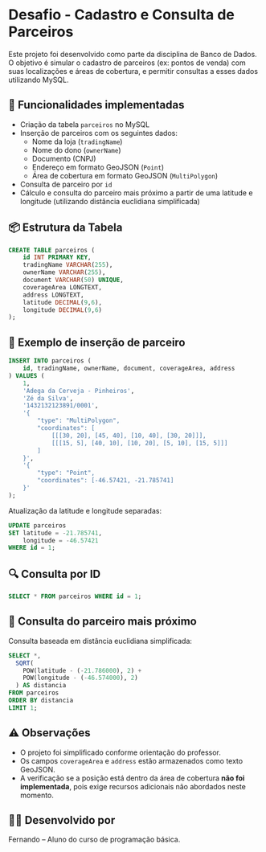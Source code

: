 
# Desafio - Cadastro e Consulta de Parceiros

Este projeto foi desenvolvido como parte da disciplina de Banco de Dados. O objetivo é simular o cadastro de parceiros (ex: pontos de venda) com suas localizações e áreas de cobertura, e permitir consultas a esses dados utilizando MySQL.

## 🧩 Funcionalidades implementadas

- Criação da tabela `parceiros` no MySQL
- Inserção de parceiros com os seguintes dados:
  - Nome da loja (`tradingName`)
  - Nome do dono (`ownerName`)
  - Documento (CNPJ)
  - Endereço em formato GeoJSON (`Point`)
  - Área de cobertura em formato GeoJSON (`MultiPolygon`)
- Consulta de parceiro por `id`
- Cálculo e consulta do parceiro mais próximo a partir de uma latitude e longitude (utilizando distância euclidiana simplificada)

## 📦 Estrutura da Tabela

```sql
CREATE TABLE parceiros (
    id INT PRIMARY KEY,
    tradingName VARCHAR(255),
    ownerName VARCHAR(255),
    document VARCHAR(50) UNIQUE,
    coverageArea LONGTEXT,
    address LONGTEXT,
    latitude DECIMAL(9,6),
    longitude DECIMAL(9,6)
);
```

## 📌 Exemplo de inserção de parceiro

```sql
INSERT INTO parceiros (
    id, tradingName, ownerName, document, coverageArea, address
) VALUES (
    1,
    'Adega da Cerveja - Pinheiros',
    'Zé da Silva',
    '1432132123891/0001',
    '{
        "type": "MultiPolygon",
        "coordinates": [
            [[[30, 20], [45, 40], [10, 40], [30, 20]]],
            [[[15, 5], [40, 10], [10, 20], [5, 10], [15, 5]]]
        ]
    }',
    '{
        "type": "Point",
        "coordinates": [-46.57421, -21.785741]
    }'
);
```

Atualização da latitude e longitude separadas:

```sql
UPDATE parceiros
SET latitude = -21.785741,
    longitude = -46.57421
WHERE id = 1;
```

## 🔍 Consulta por ID

```sql
SELECT * FROM parceiros WHERE id = 1;
```

## 📍 Consulta do parceiro mais próximo

Consulta baseada em distância euclidiana simplificada:

```sql
SELECT *,
  SQRT(
    POW(latitude - (-21.786000), 2) +
    POW(longitude - (-46.574000), 2)
  ) AS distancia
FROM parceiros
ORDER BY distancia
LIMIT 1;
```

## ⚠️ Observações

- O projeto foi simplificado conforme orientação do professor.
- Os campos `coverageArea` e `address` estão armazenados como texto GeoJSON.
- A verificação se a posição está dentro da área de cobertura **não foi implementada**, pois exige recursos adicionais não abordados neste momento.

## 👨‍💻 Desenvolvido por

Fernando – Aluno do curso de programação básica.
